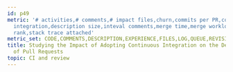 ```yaml
---
id: p49
metric: '# activities,# comments,# impact files,churn,commits per PR,contributor experience,contributor
  integration,description size,inteval comments,merge time,merge workload,project.queue
  rank,stack trace attached'
metric_set: CODE,COMMENTS,DESCRIPTION,EXPERIENCE,FILES,LOG,QUEUE,REVISIONS,TEMPORAL,WORKLOAD
title: Studying the Impact of Adopting Continuous Integration on the Delivery Time
  of Pull Requests
topic: CI and review
---
```

